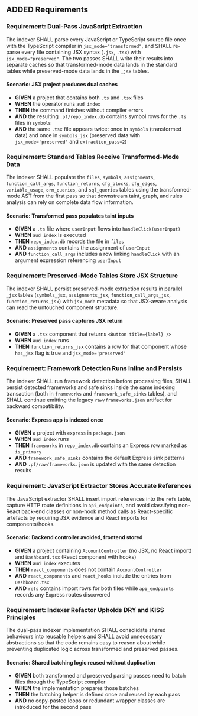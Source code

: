 ## ADDED Requirements
### Requirement: Dual-Pass JavaScript Extraction
The indexer SHALL parse every JavaScript or TypeScript source file once with the TypeScript compiler in `jsx_mode="transformed"`, and SHALL re-parse every file containing JSX syntax (`.jsx`, `.tsx`) with `jsx_mode="preserved"`. The two passes SHALL write their results into separate caches so that transformed-mode data lands in the standard tables while preserved-mode data lands in the `_jsx` tables.

#### Scenario: JSX project produces dual caches
- **GIVEN** a project that contains both `.ts` and `.tsx` files
- **WHEN** the operator runs `aud index`
- **THEN** the command finishes without compiler errors
- **AND** the resulting `.pf/repo_index.db` contains symbol rows for the `.ts` files in `symbols`
- **AND** the same `.tsx` file appears twice: once in `symbols` (transformed data) and once in `symbols_jsx` (preserved data with `jsx_mode='preserved'` and `extraction_pass=2`)

### Requirement: Standard Tables Receive Transformed-Mode Data
The indexer SHALL populate the `files`, `symbols`, `assignments`, `function_call_args`, `function_returns`, `cfg_blocks`, `cfg_edges`, `variable_usage`, `orm_queries`, and `sql_queries` tables using the transformed-mode AST from the first pass so that downstream taint, graph, and rules analysis can rely on complete data flow information.

#### Scenario: Transformed pass populates taint inputs
- **GIVEN** a `.ts` file where `userInput` flows into `handleClick(userInput)`
- **WHEN** `aud index` is executed
- **THEN** `repo_index.db` records the file in `files`
- **AND** `assignments` contains the assignment of `userInput`
- **AND** `function_call_args` includes a row linking `handleClick` with an argument expression referencing `userInput`

### Requirement: Preserved-Mode Tables Store JSX Structure
The indexer SHALL persist preserved-mode extraction results in parallel `_jsx` tables (`symbols_jsx`, `assignments_jsx`, `function_call_args_jsx`, `function_returns_jsx`) with `jsx_mode` metadata so that JSX-aware analysis can read the untouched component structure.

#### Scenario: Preserved pass captures JSX return
- **GIVEN** a `.tsx` component that returns `<Button title={label} />`
- **WHEN** `aud index` runs
- **THEN** `function_returns_jsx` contains a row for that component whose `has_jsx` flag is true and `jsx_mode='preserved'`

### Requirement: Framework Detection Runs Inline and Persists
The indexer SHALL run framework detection before processing files, SHALL persist detected frameworks and safe sinks inside the same indexing transaction (both in `frameworks` and `framework_safe_sinks` tables), and SHALL continue emitting the legacy `raw/frameworks.json` artifact for backward compatibility.

#### Scenario: Express app is indexed once
- **GIVEN** a project with `express` in `package.json`
- **WHEN** `aud index` runs
- **THEN** `frameworks` in `repo_index.db` contains an Express row marked as `is_primary`
- **AND** `framework_safe_sinks` contains the default Express sink patterns
- **AND** `.pf/raw/frameworks.json` is updated with the same detection results

### Requirement: JavaScript Extractor Stores Accurate References
The JavaScript extractor SHALL insert import references into the `refs` table, capture HTTP route definitions in `api_endpoints`, and avoid classifying non-React back-end classes or non-hook method calls as React-specific artefacts by requiring JSX evidence and React imports for components/hooks.

#### Scenario: Backend controller avoided, frontend stored
- **GIVEN** a project containing `AccountController` (no JSX, no React import) and `Dashboard.tsx` (React component with hooks)
- **WHEN** `aud index` executes
- **THEN** `react_components` does not contain `AccountController`
- **AND** `react_components` and `react_hooks` include the entries from `Dashboard.tsx`
- **AND** `refs` contains import rows for both files while `api_endpoints` records any Express routes discovered

### Requirement: Indexer Refactor Upholds DRY and KISS Principles
The dual-pass indexer implementation SHALL consolidate shared behaviours into reusable helpers and SHALL avoid unnecessary abstractions so that the code remains easy to reason about while preventing duplicated logic across transformed and preserved passes.

#### Scenario: Shared batching logic reused without duplication
- **GIVEN** both transformed and preserved parsing passes need to batch files through the TypeScript compiler
- **WHEN** the implementation prepares those batches
- **THEN** the batching helper is defined once and reused by each pass
- **AND** no copy-pasted loops or redundant wrapper classes are introduced for the second pass
